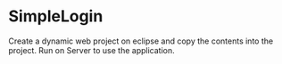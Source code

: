 # SimpleLogin

Create a dynamic web project on eclipse and copy the contents into the project. Run on Server to use the application.

